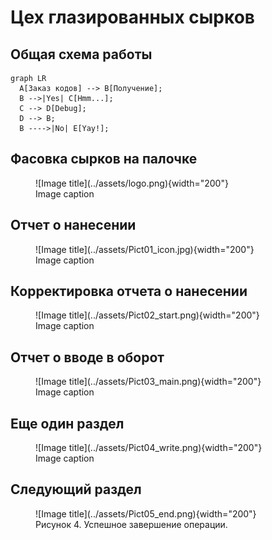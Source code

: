 # Цех глазированных сырков

## Общая схема работы

``` mermaid
graph LR
  A[Заказ кодов] --> B[Получение];
  B -->|Yes| C[Hmm...];
  C --> D[Debug];
  D --> B;
  B ---->|No| E[Yay!];
```

## Фасовка сырков на палочке

<figure markdown>
  ![Image title](../assets/logo.png){width="200"}
  <figcaption>Image caption</figcaption>
</figure>



## Отчет о нанесении

<figure markdown>
  ![Image title](../assets/Pict01_icon.jpg){width="200"}
  <figcaption>Image caption</figcaption>
</figure>

## Корректировка отчета о нанесении

<figure markdown>
  ![Image title](../assets/Pict02_start.png){width="200"}
  <figcaption>Image caption</figcaption>
</figure>

## Отчет о вводе в оборот


<figure markdown>
  ![Image title](../assets/Pict03_main.png){width="200"}
  <figcaption>Image caption</figcaption>
</figure>



## Еще один раздел

<figure markdown>
  ![Image title](../assets/Pict04_write.png){width="200"}
  <figcaption>Image caption</figcaption>
</figure>


## Следующий раздел

<figure markdown>
  ![Image title](../assets/Pict05_end.png){width="200"}
  <figcaption>Рисунок 4. Успешное завершение операции.</figcaption>
</figure>

